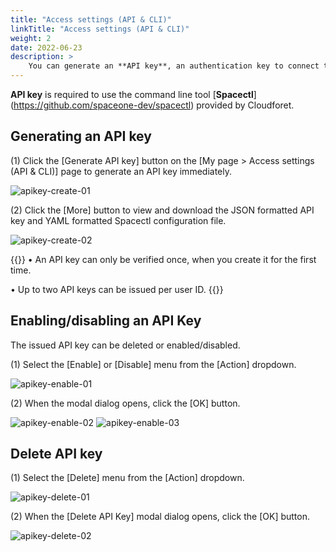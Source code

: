 ```yaml
---
title: "Access settings (API & CLI)"
linkTitle: "Access settings (API & CLI)"
weight: 2
date: 2022-06-23
description: >
    You can generate an **API key**, an authentication key to connect to SpaceOne, and use it to develop programs or control Cloudforet with commands through **CLI**.
---
```


**API key** is required to use the command line tool [**Spacectl**] (https://github.com/spaceone-dev/spacectl) provided by Cloudforet.

## Generating an API key

(1) Click the [Generate API key] button on the [My page > Access settings (API & CLI)] page to generate an API key immediately.

![apikey-create-01](/docs/guides/my-page/access-with-api-cli-img/apikey-create-01.png)

(2) Click the [More] button to view and download the JSON formatted API key and YAML formatted Spacectl configuration file.

![apikey-create-02](/docs/guides/my-page/access-with-api-cli-img/apikey-create-02.png)

{{<alert title="Attention when issuing API keys">}}
• An API key can only be verified once, when you create it for the first time.

• Up to two API keys can be issued per user ID.
{{</alert>}}

## Enabling/disabling an API Key

The issued API key can be deleted or enabled/disabled.

(1) Select the [Enable] or [Disable] menu from the [Action] dropdown.

![apikey-enable-01](/docs/guides/my-page/access-with-api-cli-img/apikey-enable-01.png)

(2) When the modal dialog opens, click the [OK] button.

![apikey-enable-02](/docs/guides/my-page/access-with-api-cli-img/apikey-enable-02.png)
![apikey-enable-03](/docs/guides/my-page/access-with-api-cli-img/apikey-enable-03.png)

## Delete API key

(1) Select the [Delete] menu from the [Action] dropdown.

![apikey-delete-01](/docs/guides/my-page/access-with-api-cli-img/apikey-delete-01.png)

(2) When the [Delete API Key] modal dialog opens, click the [OK] button. 

![apikey-delete-02](/docs/guides/my-page/access-with-api-cli-img/apikey-delete-02.png)
